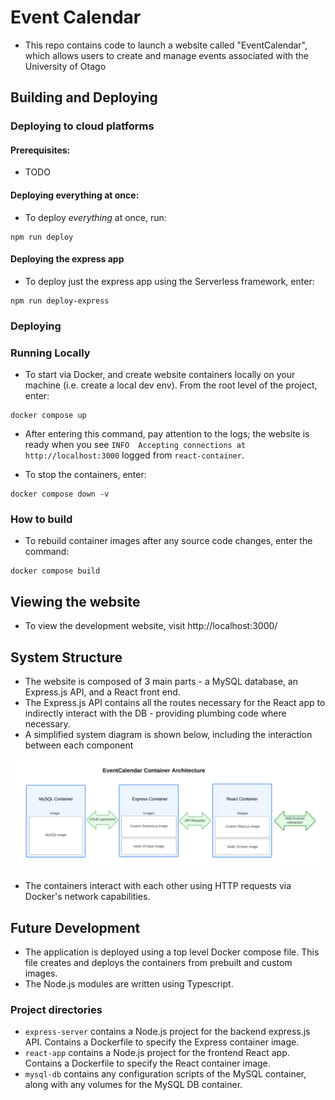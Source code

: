 # Event Calendar

- This repo contains code to launch a website called "EventCalendar", which allows users to create and manage events
  associated with the University of Otago

## Building and Deploying

### Deploying to cloud platforms

#### Prerequisites:
- TODO 

#### Deploying everything at once:
- To deploy _everything_ at once, run:
```shell
npm run deploy
```

#### Deploying the express app
- To deploy just the express app using the Serverless framework, enter:
```shell
npm run deploy-express
```

### Deploying 

### Running Locally

- To start via Docker, and create website containers locally on your machine (i.e. create a local dev env). From the root level of the project, enter:

```shell
docker compose up
```
- After entering this command, pay attention to the logs; the website is ready when you see `INFO  Accepting connections at http://localhost:3000` logged from `react-container`.

- To stop the containers, enter:
```shell
docker compose down -v
```

### How to build

- To rebuild container images after any source code changes, enter the command:

```
docker compose build
```

## Viewing the website

- To view the development website, visit http://localhost:3000/

## System Structure
- The website is composed of 3 main parts - a MySQL database, an Express.js API, and a React front end.
- The Express.js API contains all the routes necessary for the React app to indirectly interact with the DB - providing
  plumbing code where necessary.
- A simplified system diagram is shown below, including the interaction between each component

![](https://github.com/HugoPhibbs/COSC349_Assignment1_EventCalendar/blob/master/system.png)

- The containers interact with each other using HTTP requests via Docker's network capabilities.

## Future Development
- The application is deployed using a top level Docker compose file. This file creates and deploys the containers
  from prebuilt and custom images.
- The Node.js modules are written using Typescript.

### Project directories
- `express-server` contains a Node.js project for the backend express.js API. Contains a Dockerfile to specify the Express container image.
- `react-app` contains a Node.js project for the frontend React app. Contains a Dockerfile to specify the React container image.
- `mysql-db` contains any configuration scripts of the MySQL container, along with any volumes for the MySQL DB container.